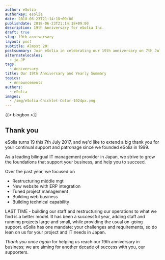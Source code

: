 ```yaml
---
author: eSolia
authorkey: esolia
date: 2018-06-23T21:14:18+09:00
publishdate: 2018-06-23T21:14:18+09:00
description: 19th Anniversary for eSolia Inc.
draft: true
slug: 19th-anniversary
layout: post
subtitle: Almost 20!
postsummary: Join eSolia in celebrating our 19th anniversary on 7th July 2017.
alternatelocales:
  - ja-JP
tags:
  - Anniversary
title: Our 19th Anniversary and Yearly Summary
topics:
  - Announcements
authors:
  - eSolia
images:
  - /img/eSolia-Chicklet-Color-1024px.png
---
```


{{< blogbox >}}

## Thank you

eSolia turns 19 this 7th July 2017, and we'd like to extend a big thank you for your continual support and patronage since we founded eSolia in 1999. 

As a leading bilingual IT management provider in Japan, we strive to grow the foundations that support your business, and help you to succeed.

Over the past year, we focused on 

* Restructuring middle mgt
* New website with ERP integration
* Tuned project management
* Building web business
* Building technical capability


LAST TIME - building our staff and restructuring our operations to what we find is a better model. It has been a successful year, adding staff and running projects large and small, while providing the usual on-going support. eSolia has one mandate: your challenges and requirements, so do lean on us for your project and IT needs in Japan.

_Thank you once again_ for helping us reach our 19th anniversary in business; we are aiming for another decade of success with you, our supporters.
